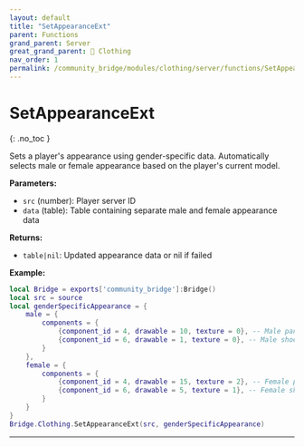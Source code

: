```yaml
---
layout: default
title: "SetAppearanceExt"
parent: Functions
grand_parent: Server
great_grand_parent: 👔 Clothing
nav_order: 1
permalink: /community_bridge/modules/clothing/server/functions/SetAppearanceExt/
---
```


# SetAppearanceExt
{: .no_toc }

Sets a player's appearance using gender-specific data. Automatically selects male or female appearance based on the player's current model.

**Parameters:**
- `src` (number): Player server ID
- `data` (table): Table containing separate male and female appearance data

**Returns:**
- `table|nil`: Updated appearance data or nil if failed

**Example:**
```lua
local Bridge = exports['community_bridge']:Bridge()
local src = source
local genderSpecificAppearance = {
    male = {
        components = {
            {component_id = 4, drawable = 10, texture = 0}, -- Male pants
            {component_id = 6, drawable = 1, texture = 0}, -- Male shoes
        }
    },
    female = {
        components = {
            {component_id = 4, drawable = 15, texture = 2}, -- Female pants
            {component_id = 6, drawable = 5, texture = 1}, -- Female shoes
        }
    }
}
Bridge.Clothing.SetAppearanceExt(src, genderSpecificAppearance)
```

---